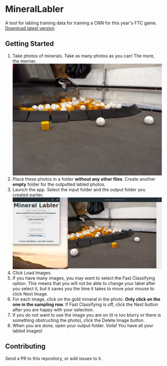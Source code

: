 # MineralLabler
A tool for labling training data for training a CNN for this year's FTC game. [Download latest version](https://github.com/arjvik/MineralLabler/releases/download/v1.0/MineralLabler.jar)

## Getting Started
 1. Take photos of minerals. Take as many photos as you can! The more, the merrier.
    ![Sample mineral photo](samplemineral.jpg)
 2. Place these photos in a folder **without any other files**. Create another **empty** folder for the outputted labled photos.
 3. Launch the app. Select the input folder and the output folder you created earlier.
    ![App screenshot](appscreenshot.png)
 4. Click Load Images.
 5. If you have many images, you may want to select the Fast Classifying option. This means that you will not be able to change your label after you select it, but it saves you the time it takes to move your mouse to click Next Image.
 6. For each image, click on the gold mineral in the photo. **Only click on the one in the sampling row.** If Fast Classifying is off, click the Next button after you are happy with your selection.
 7. If you do not want to use the image you are on (it is too blurry or there is something obstructing the photo), click the Delete Image button.
 8. When you are done, open your output folder. Voila! You have all your labled images!

## Contributing
Send a PR to this repository, or add issues to it.
